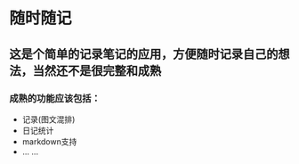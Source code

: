 # 随时随记

##  这是个简单的记录笔记的应用，方便随时记录自己的想法，当然还不是很完整和成熟

### 成熟的功能应该包括：
* 记录(图文混排)
* 日记统计
* markdown支持
* ... ...
